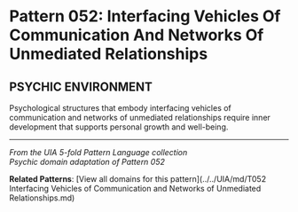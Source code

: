 # Pattern 052: Interfacing Vehicles Of Communication And Networks Of Unmediated Relationships

## PSYCHIC ENVIRONMENT

Psychological structures that embody interfacing vehicles of communication and networks of unmediated relationships require inner development that supports personal growth and well-being.

---

*From the UIA 5-fold Pattern Language collection*  
*Psychic domain adaptation of Pattern 052*

**Related Patterns**: [View all domains for this pattern](../../UIA/md/T052 Interfacing Vehicles of Communication and Networks of Unmediated Relationships.md)